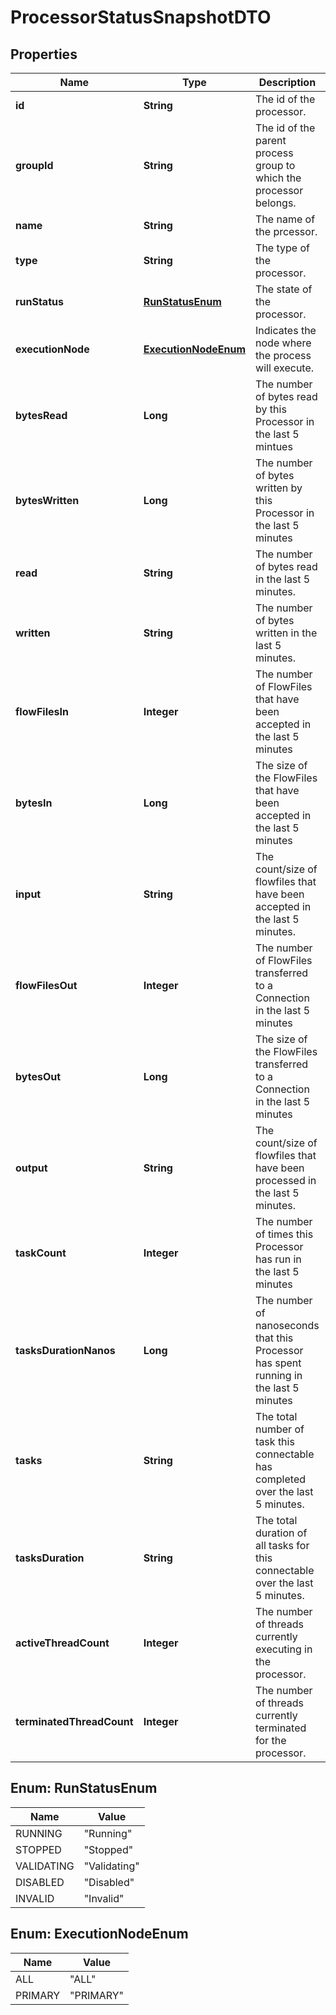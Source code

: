 
# ProcessorStatusSnapshotDTO

## Properties
Name | Type | Description | Notes
------------ | ------------- | ------------- | -------------
**id** | **String** | The id of the processor. |  [optional]
**groupId** | **String** | The id of the parent process group to which the processor belongs. |  [optional]
**name** | **String** | The name of the prcessor. |  [optional]
**type** | **String** | The type of the processor. |  [optional]
**runStatus** | [**RunStatusEnum**](#RunStatusEnum) | The state of the processor. |  [optional]
**executionNode** | [**ExecutionNodeEnum**](#ExecutionNodeEnum) | Indicates the node where the process will execute. |  [optional]
**bytesRead** | **Long** | The number of bytes read by this Processor in the last 5 mintues |  [optional]
**bytesWritten** | **Long** | The number of bytes written by this Processor in the last 5 minutes |  [optional]
**read** | **String** | The number of bytes read in the last 5 minutes. |  [optional]
**written** | **String** | The number of bytes written in the last 5 minutes. |  [optional]
**flowFilesIn** | **Integer** | The number of FlowFiles that have been accepted in the last 5 minutes |  [optional]
**bytesIn** | **Long** | The size of the FlowFiles that have been accepted in the last 5 minutes |  [optional]
**input** | **String** | The count/size of flowfiles that have been accepted in the last 5 minutes. |  [optional]
**flowFilesOut** | **Integer** | The number of FlowFiles transferred to a Connection in the last 5 minutes |  [optional]
**bytesOut** | **Long** | The size of the FlowFiles transferred to a Connection in the last 5 minutes |  [optional]
**output** | **String** | The count/size of flowfiles that have been processed in the last 5 minutes. |  [optional]
**taskCount** | **Integer** | The number of times this Processor has run in the last 5 minutes |  [optional]
**tasksDurationNanos** | **Long** | The number of nanoseconds that this Processor has spent running in the last 5 minutes |  [optional]
**tasks** | **String** | The total number of task this connectable has completed over the last 5 minutes. |  [optional]
**tasksDuration** | **String** | The total duration of all tasks for this connectable over the last 5 minutes. |  [optional]
**activeThreadCount** | **Integer** | The number of threads currently executing in the processor. |  [optional]
**terminatedThreadCount** | **Integer** | The number of threads currently terminated for the processor. |  [optional]


<a name="RunStatusEnum"></a>
## Enum: RunStatusEnum
Name | Value
---- | -----
RUNNING | &quot;Running&quot;
STOPPED | &quot;Stopped&quot;
VALIDATING | &quot;Validating&quot;
DISABLED | &quot;Disabled&quot;
INVALID | &quot;Invalid&quot;


<a name="ExecutionNodeEnum"></a>
## Enum: ExecutionNodeEnum
Name | Value
---- | -----
ALL | &quot;ALL&quot;
PRIMARY | &quot;PRIMARY&quot;



